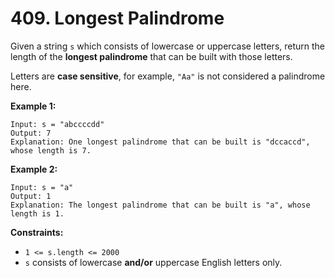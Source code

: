 # 409. Longest Palindrome

Given a string `s` which consists of lowercase or uppercase letters, return the length of the **longest palindrome** that can be built with those letters.

Letters are **case sensitive**, for example, `"Aa"` is not considered a palindrome here.

**Example 1:**
```
Input: s = "abccccdd"
Output: 7
Explanation: One longest palindrome that can be built is "dccaccd", whose length is 7.
```

**Example 2:**
```
Input: s = "a"
Output: 1
Explanation: The longest palindrome that can be built is "a", whose length is 1.
``` 

**Constraints:**

- `1 <= s.length <= 2000`
- `s` consists of lowercase **and/or** uppercase English letters only.
